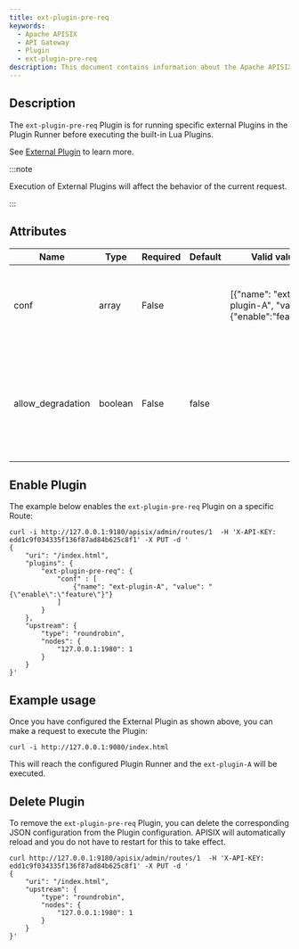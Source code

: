 ```yaml
---
title: ext-plugin-pre-req
keywords:
  - Apache APISIX
  - API Gateway
  - Plugin
  - ext-plugin-pre-req
description: This document contains information about the Apache APISIX ext-plugin-pre-req Plugin.
---
```


<!--
#
# Licensed to the Apache Software Foundation (ASF) under one or more
# contributor license agreements.  See the NOTICE file distributed with
# this work for additional information regarding copyright ownership.
# The ASF licenses this file to You under the Apache License, Version 2.0
# (the "License"); you may not use this file except in compliance with
# the License.  You may obtain a copy of the License at
#
#     http://www.apache.org/licenses/LICENSE-2.0
#
# Unless required by applicable law or agreed to in writing, software
# distributed under the License is distributed on an "AS IS" BASIS,
# WITHOUT WARRANTIES OR CONDITIONS OF ANY KIND, either express or implied.
# See the License for the specific language governing permissions and
# limitations under the License.
#
-->

## Description

The `ext-plugin-pre-req` Plugin is for running specific external Plugins in the Plugin Runner before executing the built-in Lua Plugins.

See [External Plugin](../external-plugin.md) to learn more.

:::note

Execution of External Plugins will affect the behavior of the current request.

:::

## Attributes

| Name              | Type    | Required | Default | Valid values                                                    | Description                                                                                                            |
|-------------------|---------|----------|---------|-----------------------------------------------------------------|------------------------------------------------------------------------------------------------------------------------|
| conf              | array   | False    |         | [{"name": "ext-plugin-A", "value": "{\"enable\":\"feature\"}"}] | List of Plugins and their configurations to be executed on the Plugin Runner.                                          |
| allow_degradation | boolean | False    | false   |                                                                 | Sets Plugin degradation when the Plugin Runner is not available. When set to `true`, requests are allowed to continue. |

## Enable Plugin

The example below enables the `ext-plugin-pre-req` Plugin on a specific Route:

```shell
curl -i http://127.0.0.1:9180/apisix/admin/routes/1  -H 'X-API-KEY: edd1c9f034335f136f87ad84b625c8f1' -X PUT -d '
{
    "uri": "/index.html",
    "plugins": {
        "ext-plugin-pre-req": {
            "conf" : [
                {"name": "ext-plugin-A", "value": "{\"enable\":\"feature\"}"}
            ]
        }
    },
    "upstream": {
        "type": "roundrobin",
        "nodes": {
            "127.0.0.1:1980": 1
        }
    }
}'
```

## Example usage

Once you have configured the External Plugin as shown above, you can make a request to execute the Plugin:

```shell
curl -i http://127.0.0.1:9080/index.html
```

This will reach the configured Plugin Runner and the `ext-plugin-A` will be executed.

## Delete Plugin

To remove the `ext-plugin-pre-req` Plugin, you can delete the corresponding JSON configuration from the Plugin configuration. APISIX will automatically reload and you do not have to restart for this to take effect.

```shell
curl http://127.0.0.1:9180/apisix/admin/routes/1  -H 'X-API-KEY: edd1c9f034335f136f87ad84b625c8f1' -X PUT -d '
{
    "uri": "/index.html",
    "upstream": {
        "type": "roundrobin",
        "nodes": {
            "127.0.0.1:1980": 1
        }
    }
}'
```
